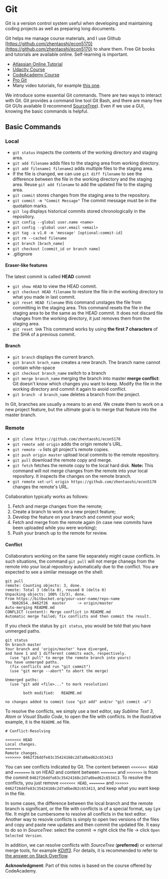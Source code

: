 

# Git

Git is a version control system useful when developing and maintaining
coding projects as well as preparing long documents.

Git helps me manage course materials, and I use Github [https://github.com/zhentaoshi/econ5170](https://github.com/zhentaoshi/econ5170) to share them.
Free Git books and tutorials are available online.
Self-learning is important.

* [Atlassian Online Tutorial](https://www.atlassian.com/git/tutorials)
* [Udacity Course](https://www.udacity.com/course/how-to-use-git-and-github--ud775)
* [CodeAcademy Course](https://www.codecademy.com/learn/learn-git)
* [Pro Git](http://git-scm.com/book/en/v2)
* Many video tutorials, for example [this one](https://www.youtube.com/watch?v=SWYqp7iY_Tc).

We introduce some essential Git commands.
There are two ways to interact with Git. Git provides a command line tool Git Bash,
and there are many free Git GUIs available (I recommend [SourceTree](https://www.sourcetreeapp.com/)).
Even if we use a GUI, knowing the basic commands is helpful.


## Basic Commands

### Local

* `git status` inspects the contents of the working directory and staging area.
* `git add filename` adds files to the staging area from working directory.
* `git add filename1 filename2` adds multiple files to the staging area.
* If the file is changed, we can use `git diff filename` to see the difference between the file in the working directory and the staging area. Reuse `git add filename` to add the updated file to the staging area.
* `git commit` stores changes from the staging area to the repository.
* `git commit -m "Commit Message"` The commit message must be in the quotation marks.
* `git log` displays historical commits stored chronologically in the repository.
* `git config --global user.name <name>`
* `git config --global user.email <email>`
* `git tag -a v1.0 -m 'message' [optional:commit-id]`
* `git rm --cached filename`
* `git branch [brach_name]`
* `git checkout [commit_id or branch name]`
* .gitignore

#### Eraser-like features

The latest commit is called **HEAD** commit
* `git show HEAD`  to view the HEAD commit.
* `git checkout HEAD filename` to restore the file in the working directory to what you made in last commit.
* `git reset HEAD filename` this command unstages the file from committing in the staging area. This command resets the file in the staging area to be the same as the HEAD commit. It does not discard file changes from the working directory, it just removes them from the staging area.
* `git reset SHA` This command works by using **the first 7 characters** of the SHA of a previous commit.

#### Branch
* `git branch` displays the current branch.
* `git branch brach_name` creates a new branch. The branch name cannot contain white-space
* `git checkout branch_name` switch to a branch
* `git merge branch_name` merging the branch into master
**merge conflict**: Git doesn't know which changes you want to keep. Modify the file in the working directory and commit it again to avoid conflict.
* `git branch -d branch_name` deletes a branch from the project.

In Git, branches are usually a means to an end. We create them to work on a new project feature, but the ultimate goal is to merge that feature into the master branch.

### Remote

* `git clone https://github.com/zhentaoshi/econ5170`
* `git remote add origin` adds the origin remote's URL.
* `git remote -v` lists git project's remote copies.
* `git push origin master` upload local commits to the remote repository.
* `git pull` download the remote copy and merge.
* `git fetch` fetches the remote copy to the local hard disk. **Note:** This command will not merge changes from the remote into your local repository. It inspects the changes on the remote branch.
* `git remote set-url origin https://github.com/zhentaoshi/econ5170` changes the remote's URL.

Collaboration typically works as follows:
1. Fetch and merge changes from the remote;
2. Create a branch to work on a new project feature;
3. Develop the feature on your branch and commit your work;
4. Fetch and merge from the remote again (in case new commits have been uploaded while you were working);
5. Push your branch up to the remote for review.

#### Conflict

Collaborators working on the same file separately might cause conflicts. In such situations, the command `git pull` will not merge chanegs from the remote into your local repository automatically due to the conflict. You are expected to see a similar message on the shell:
```
git pull
remote: Counting objects: 3, done.
remote: Total 3 (delta 0), reused 0 (delta 0)
Unpacking objects: 100% (3/3), done.
From https://bitbucket.org/your-user-name/repo-name
   9b02654..0462f26  master     -> origin/master
Auto-merging README.md
CONFLICT (content): Merge conflict in README.md
Automatic merge failed; fix conflicts and then commit the result.
```

If you check the status by `git status`, you would be told that you have unmerged paths.
```
git status
On branch master
Your branch and 'origin/master' have diverged,
and have 1 and 1 different commits each, respectively.
  (use "git pull" to merge the remote branch into yours)
You have unmerged paths.
  (fix conflicts and run "git commit")
  (use "git merge --abort" to abort the merge)

Unmerged paths:
  (use "git add <file>..." to mark resolution)

        both modified:   README.md

no changes added to commit (use "git add" and/or "git commit -a")
```

To resolve the conflicts, we simply use a text editor, say *Sublime Text 3*, *Atom* or *Visual Studio Code*, to open the file with conflicts. In the illustrative example, it is the `README.md` file.

```
# Conflict-Resolving

<<<<<<< HEAD
Local changes.
=======
Remote changes.
>>>>>>> 0462f26ddfe83c35424168c2d7a0bed62c653413
```

You can see conflicts indicated by Git. The content between `<<<<<<< HEAD` and `=======` is on HEAD and content between `=======` and `>>>>>>>` is from the commit `0462f26ddfe83c35424168c2d7a0bed62c653413`. To resolve the conflicts, you just remove `<<<<<<< HEAD`, `=======` and `>>>>>> 0462f26ddfe83c35424168c2d7a0bed62c653413`, and keep what you want keep in the file.

In some cases, the difference between the local branch and the remote branch is significant, or the file with conflicts is of a special format, say Lyx file. It might be cumbersome to resolve all conflicts in the text editor. Another way to resovle conflicts is simply to open two versions of the files and copy and paste new updates and then commit the updated file. It easy to do so in *SourceTree*: select the commit -> right click the file -> click `Open Selected Version`.

In addition, we can resolve conflicts with *SourceTree* (**preferred**) or external merge tools, for example [*KDiff3*](http://kdiff3.sourceforge.net/). For details, it is recommended to refer to [the answer on Stack Overflow](https://stackoverflow.com/questions/16800280/how-to-interactively-visually-resolve-conflicts-in-sourcetree-git).


**Acknowledgment**: Part of this notes is based on the course offered by CodeAcademy.
